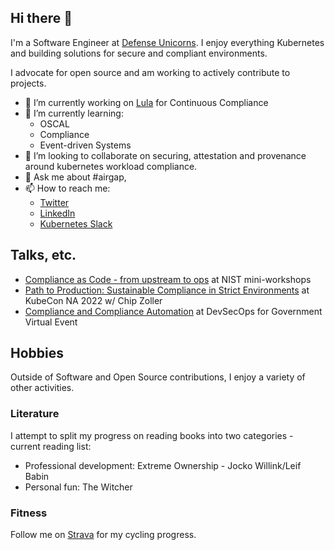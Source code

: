 ## Hi there 👋

I'm a Software Engineer at [Defense Unicorns](defenseunicorns.com). I enjoy everything Kubernetes and building solutions for secure and compliant environments. 

I advocate for open source and am working to actively contribute to projects. 

- 🔭 I’m currently working on [Lula](https://github.com/defenseunicorns/lula) for Continuous Compliance
- 🌱 I’m currently learning:
    - OSCAL
    - Compliance
    - Event-driven Systems
- 👯 I’m looking to collaborate on securing, attestation and provenance around kubernetes workload compliance.
- 💬 Ask me about #airgap, 
- 📫 How to reach me:
    - [Twitter](https://twitter.com/brandtkeller)
    - [LinkedIn](https://www.linkedin.com/in/brandtkeller/)
    - [Kubernetes Slack](https://communityinviter.com/apps/kubernetes/community)

## Talks, etc.

- [Compliance as Code - from upstream to ops](https://csrc.nist.gov/csrc/media/Presentations/2022/oscal-mini-workshop-6-DoD_P1/images-media/PlatformOne-DefenseUnicirn-202210-13-2022-HD.mp4) at NIST mini-workshops
- [Path to Production: Sustainable Compliance in Strict Environments](https://youtu.be/1tivKIprMsw) at KubeCon NA 2022 w/ Chip Zoller
- [Compliance and Compliance Automation](https://youtu.be/eJDCLCAj0kw) at DevSecOps for Government Virtual Event


## Hobbies
Outside of Software and Open Source contributions, I enjoy a variety of other activities.

### Literature
I attempt to split my progress on reading books into two categories - current reading list:
- Professional development: Extreme Ownership - Jocko Willink/Leif Babin
- Personal fun: The Witcher

### Fitness
Follow me on [Strava](strava.com) for my cycling progress.